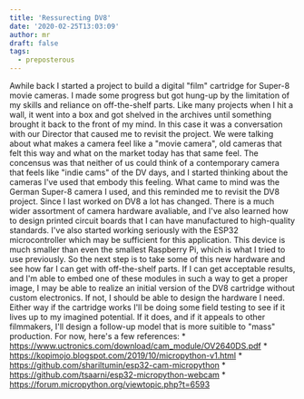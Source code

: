 ```yaml
---
title: 'Ressurecting DV8'
date: '2020-02-25T13:03:09'
author: mr
draft: false
tags:
  - preposterous
---
```

Awhile back I started a project to build a digital "film" cartridge for
Super-8 movie cameras. I made some progress but got hung-up by the limitation
of my skills and reliance on off-the-shelf parts. Like many projects when I
hit a wall, it went into a box and got shelved in the archives until something
brought it back to the front of my mind. In this case it was a conversation
with our Director that caused me to revisit the project. We were talking about
what makes a camera feel like a "movie camera", old cameras that felt this way
and what on the market today has that same feel. The concensus was that
neither of us could think of a contemporary camera that feels like "indie
cams" of the DV days, and I started thinking about the cameras I've used that
embody this feeling. What came to mind was the German Super-8 camera I used,
and this reminded me to revisit the DV8 project. Since I last worked on DV8 a
lot has changed. There is a much wider assortment of camera hardware
avaliable, and I've also learned how to design printed circuit boards that I
can have manufactured to high-quality standards. I've also started working
seriously with the ESP32 microcontroller which may be sufficient for this
application. This device is much smaller than even the smallest Raspberry Pi,
which is what I tried to use previously. So the next step is to take some of
this new hardware and see how far I can get with off-the-shelf parts. If I can
get acceptable results, and I'm able to embed one of these modules in such a
way to get a proper image, I may be able to realize an initial version of the
DV8 cartridge without custom electronics. If not, I should be able to design
the hardware I need. Either way if the cartridge works I'll be doing some
field testing to see if it lives up to my imagined potential. If it does, and
if it appeals to other filmmakers, I'll design a follow-up model that is more
suitible to "mass" production. For now, here's a few references: *
https://www.uctronics.com/download/cam_module/OV2640DS.pdf *
https://kopimojo.blogspot.com/2019/10/micropython-v1.html *
https://github.com/shariltumin/esp32-cam-micropython *
https://github.com/tsaarni/esp32-micropython-webcam *
https://forum.micropython.org/viewtopic.php?t=6593

